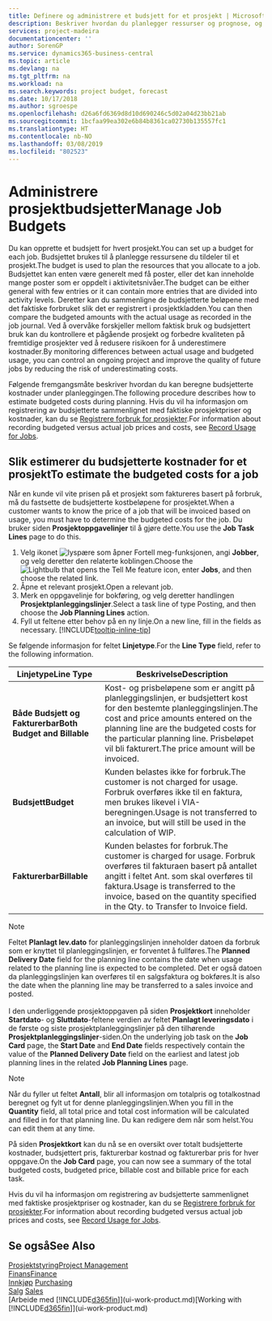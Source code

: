 ```yaml
---
title: Definere og administrere et budsjett for et prosjekt | Microsoft-dokumentasjon
description: Beskriver hvordan du planlegger ressurser og prognose, og styrer prosjektkostnader ved å definere et budsjett for hvert prosjekt.
services: project-madeira
documentationcenter: ''
author: SorenGP
ms.service: dynamics365-business-central
ms.topic: article
ms.devlang: na
ms.tgt_pltfrm: na
ms.workload: na
ms.search.keywords: project budget, forecast
ms.date: 10/17/2018
ms.author: sgroespe
ms.openlocfilehash: d26a6fd6369d8d10d690246c5d02a04d23bb21ab
ms.sourcegitcommit: 1bcfaa99ea302e6b84b8361ca02730b135557fc1
ms.translationtype: HT
ms.contentlocale: nb-NO
ms.lasthandoff: 03/08/2019
ms.locfileid: "802523"
---
```

# <a name="manage-job-budgets"></a><span data-ttu-id="2533d-103">Administrere prosjektbudsjetter</span><span class="sxs-lookup"><span data-stu-id="2533d-103">Manage Job Budgets</span></span>
<span data-ttu-id="2533d-104">Du kan opprette et budsjett for hvert prosjekt.</span><span class="sxs-lookup"><span data-stu-id="2533d-104">You can set up a budget for each job.</span></span> <span data-ttu-id="2533d-105">Budsjettet brukes til å planlegge ressursene du tildeler til et prosjekt.</span><span class="sxs-lookup"><span data-stu-id="2533d-105">The budget is used to plan the resources that you allocate to a job.</span></span> <span data-ttu-id="2533d-106">Budsjettet kan enten være generelt med få poster, eller det kan inneholde mange poster som er oppdelt i aktivitetsnivåer.</span><span class="sxs-lookup"><span data-stu-id="2533d-106">The budget can be either general with few entries or it can contain more entries that are divided into activity levels.</span></span> <span data-ttu-id="2533d-107">Deretter kan du sammenligne de budsjetterte beløpene med det faktiske forbruket slik det er registrert i prosjektkladden.</span><span class="sxs-lookup"><span data-stu-id="2533d-107">You can then compare the budgeted amounts with the actual usage as recorded in the job journal.</span></span> <span data-ttu-id="2533d-108">Ved å overvåke forskjeller mellom faktisk bruk og budsjettert bruk kan du kontrollere et pågående prosjekt og forbedre kvaliteten på fremtidige prosjekter ved å redusere risikoen for å underestimere kostnader.</span><span class="sxs-lookup"><span data-stu-id="2533d-108">By monitoring differences between actual usage and budgeted usage, you can control an ongoing project and improve the quality of future jobs by reducing the risk of underestimating costs.</span></span>

<span data-ttu-id="2533d-109">Følgende fremgangsmåte beskriver hvordan du kan beregne budsjetterte kostnader under planleggingen.</span><span class="sxs-lookup"><span data-stu-id="2533d-109">The following procedure describes how to estimate budgeted costs during planning.</span></span> <span data-ttu-id="2533d-110">Hvis du vil ha informasjon om registrering av budsjetterte sammenlignet med faktiske prosjektpriser og kostnader, kan du se [Registrere forbruk for prosjekter](projects-how-record-job-usage.md).</span><span class="sxs-lookup"><span data-stu-id="2533d-110">For information about recording budgeted versus actual job prices and costs, see [Record Usage for Jobs](projects-how-record-job-usage.md).</span></span>  

## <a name="JobBudgetCosts"></a> <span data-ttu-id="2533d-111">Slik estimerer du budsjetterte kostnader for et prosjekt</span><span class="sxs-lookup"><span data-stu-id="2533d-111">To estimate the budgeted costs for a job</span></span>
<span data-ttu-id="2533d-112">Når en kunde vil vite prisen på et prosjekt som faktureres basert på forbruk, må du fastsette de budsjetterte kostbeløpene for prosjektet.</span><span class="sxs-lookup"><span data-stu-id="2533d-112">When a customer wants to know the price of a job that will be invoiced based on usage, you must have to determine the budgeted costs for the job.</span></span> <span data-ttu-id="2533d-113">Du bruker siden **Prosjektoppgavelinjer** til å gjøre dette.</span><span class="sxs-lookup"><span data-stu-id="2533d-113">You use the **Job Task Lines** page to do this.</span></span>

1. <span data-ttu-id="2533d-114">Velg ikonet ![lyspære som åpner Fortell meg-funksjonen](media/ui-search/search_small.png "Fortell hva du vil gjøre"), angi **Jobber**, og velg deretter den relaterte koblingen.</span><span class="sxs-lookup"><span data-stu-id="2533d-114">Choose the ![Lightbulb that opens the Tell Me feature](media/ui-search/search_small.png "Tell me what you want to do") icon, enter **Jobs**, and then choose the related link.</span></span>  
2. <span data-ttu-id="2533d-115">Åpne et relevant prosjekt.</span><span class="sxs-lookup"><span data-stu-id="2533d-115">Open a relevant job.</span></span>
3. <span data-ttu-id="2533d-116">Merk en oppgavelinje for bokføring, og velg deretter handlingen **Prosjektplanleggingslinjer**.</span><span class="sxs-lookup"><span data-stu-id="2533d-116">Select a task line of type Posting, and then choose the **Job Planning Lines** action.</span></span>
4. <span data-ttu-id="2533d-117">Fyll ut feltene etter behov på en ny linje.</span><span class="sxs-lookup"><span data-stu-id="2533d-117">On a new line, fill in the fields as necessary.</span></span> [!INCLUDE[tooltip-inline-tip](includes/tooltip-inline-tip_md.md)]   

<span data-ttu-id="2533d-118">Se følgende informasjon for feltet **Linjetype**.</span><span class="sxs-lookup"><span data-stu-id="2533d-118">For the **Line Type** field, refer to the following information.</span></span>  

| <span data-ttu-id="2533d-119">Linjetype</span><span class="sxs-lookup"><span data-stu-id="2533d-119">Line Type</span></span> | <span data-ttu-id="2533d-120">Beskrivelse</span><span class="sxs-lookup"><span data-stu-id="2533d-120">Description</span></span> |
| --- | --- |
| <span data-ttu-id="2533d-121">**Både Budsjett og Fakturerbar**</span><span class="sxs-lookup"><span data-stu-id="2533d-121">**Both Budget and Billable**</span></span> |<span data-ttu-id="2533d-122">Kost- og prisbeløpene som er angitt på planleggingslinjen, er budsjettert kost for den bestemte planleggingslinjen.</span><span class="sxs-lookup"><span data-stu-id="2533d-122">The cost and price amounts entered on the planning line are the budgeted costs for the particular planning line.</span></span> <span data-ttu-id="2533d-123">Prisbeløpet vil bli fakturert.</span><span class="sxs-lookup"><span data-stu-id="2533d-123">The price amount will be invoiced.</span></span> |
| <span data-ttu-id="2533d-124">**Budsjett**</span><span class="sxs-lookup"><span data-stu-id="2533d-124">**Budget**</span></span> |<span data-ttu-id="2533d-125">Kunden belastes ikke for forbruk.</span><span class="sxs-lookup"><span data-stu-id="2533d-125">The customer is not charged for usage.</span></span> <span data-ttu-id="2533d-126">Forbruk overføres ikke til en faktura, men brukes likevel i VIA-beregningen.</span><span class="sxs-lookup"><span data-stu-id="2533d-126">Usage is not transferred to an invoice, but will still be used in the calculation of WIP.</span></span> |
| <span data-ttu-id="2533d-127">**Fakturerbar**</span><span class="sxs-lookup"><span data-stu-id="2533d-127">**Billable**</span></span> |<span data-ttu-id="2533d-128">Kunden belastes for forbruk.</span><span class="sxs-lookup"><span data-stu-id="2533d-128">The customer is charged for usage.</span></span> <span data-ttu-id="2533d-129">Forbruk overføres til fakturaen basert på antallet angitt i feltet Ant. som skal overføres til faktura.</span><span class="sxs-lookup"><span data-stu-id="2533d-129">Usage is transferred to the invoice, based on the quantity specified in the Qty. to Transfer to Invoice field.</span></span> |

> [!NOTE]  
> <span data-ttu-id="2533d-130">Feltet **Planlagt lev.dato** for planleggingslinjen inneholder datoen da forbruk som er knyttet til planleggingslinjen, er forventet å fullføres.</span><span class="sxs-lookup"><span data-stu-id="2533d-130">The **Planned Delivery Date** field for the planning line contains the date when usage related to the planning line is expected to be completed.</span></span> <span data-ttu-id="2533d-131">Det er også datoen da planleggingslinjen kan overføres til en salgsfaktura og bokføres.</span><span class="sxs-lookup"><span data-stu-id="2533d-131">It is also the date when the planning line may be transferred to a sales invoice and posted.</span></span> <br /><br /> <span data-ttu-id="2533d-132">I den underliggende prosjektoppgaven på siden **Prosjektkort** inneholder **Startdato**- og **Sluttdato**-feltene verdien av feltet **Planlagt leveringsdato** i de første og siste prosjektplanleggingslinjer på den tilhørende **Prosjektplanleggingslinjer**-siden.</span><span class="sxs-lookup"><span data-stu-id="2533d-132">On the underlying job task on the **Job Card** page, the **Start Date** and **End Date** fields respectively contain the value of the **Planned Delivery Date** field on the earliest and latest job planning lines in the related **Job Planning Lines** page.</span></span>

> [!NOTE]  
>   <span data-ttu-id="2533d-133">Når du fyller ut feltet **Antall**, blir all informasjon om totalpris og totalkostnad beregnet og fylt ut for denne planleggingslinjen.</span><span class="sxs-lookup"><span data-stu-id="2533d-133">When you fill in the **Quantity** field, all total price and total cost information will be calculated and filled in for that planning line.</span></span> <span data-ttu-id="2533d-134">Du kan redigere dem når som helst.</span><span class="sxs-lookup"><span data-stu-id="2533d-134">You can edit them at any time.</span></span>

<span data-ttu-id="2533d-135">På siden **Prosjektkort** kan du nå se en oversikt over totalt budsjetterte kostnader, budsjettert pris, fakturerbar kostnad og fakturerbar pris for hver oppgave.</span><span class="sxs-lookup"><span data-stu-id="2533d-135">On the **Job Card** page, you can now see a summary of the total budgeted costs, budgeted price, billable cost and billable price for each task.</span></span>

<span data-ttu-id="2533d-136">Hvis du vil ha informasjon om registrering av budsjetterte sammenlignet med faktiske prosjektpriser og kostnader, kan du se [Registrere forbruk for prosjekter](projects-how-record-job-usage.md).</span><span class="sxs-lookup"><span data-stu-id="2533d-136">For information about recording budgeted versus actual job prices and costs, see [Record Usage for Jobs](projects-how-record-job-usage.md).</span></span>

## <a name="see-also"></a><span data-ttu-id="2533d-137">Se også</span><span class="sxs-lookup"><span data-stu-id="2533d-137">See Also</span></span>
[<span data-ttu-id="2533d-138">Prosjektstyring</span><span class="sxs-lookup"><span data-stu-id="2533d-138">Project Management</span></span>](projects-manage-projects.md)  
[<span data-ttu-id="2533d-139">Finans</span><span class="sxs-lookup"><span data-stu-id="2533d-139">Finance</span></span>](finance.md)  
<span data-ttu-id="2533d-140">[Innkjøp](purchasing-manage-purchasing.md)       </span><span class="sxs-lookup"><span data-stu-id="2533d-140">[Purchasing](purchasing-manage-purchasing.md)       </span></span>  
<span data-ttu-id="2533d-141">[Salg](sales-manage-sales.md)    </span><span class="sxs-lookup"><span data-stu-id="2533d-141">[Sales](sales-manage-sales.md)    </span></span>  
<span data-ttu-id="2533d-142">[Arbeide med [!INCLUDE[d365fin](includes/d365fin_md.md)]](ui-work-product.md)</span><span class="sxs-lookup"><span data-stu-id="2533d-142">[Working with [!INCLUDE[d365fin](includes/d365fin_md.md)]](ui-work-product.md)</span></span>  
